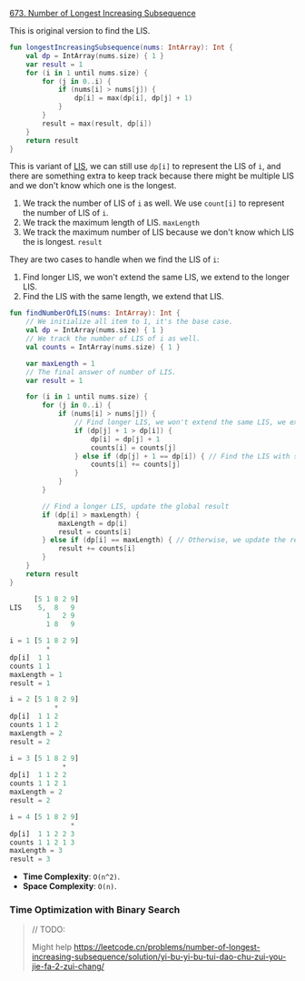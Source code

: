 [673. Number of Longest Increasing Subsequence](https://leetcode.com/problems/number-of-longest-increasing-subsequence/)

This is original version to find the LIS.
```kotlin
fun longestIncreasingSubsequence(nums: IntArray): Int {
    val dp = IntArray(nums.size) { 1 }
    var result = 1
    for (i in 1 until nums.size) {
        for (j in 0..i) {
            if (nums[i] > nums[j]) {
                dp[i] = max(dp[i], dp[j] + 1)
            }
        }
        result = max(result, dp[i])
    }
    return result
}
```

This is variant of [LIS](../leetcode/300.longest-increasing-subsequence.md), we can still use `dp[i]` to represent the LIS of `i`, and there are something extra to keep track because there might be multiple LIS and we don't know which one is the longest.

1. We track the number of LIS of `i` as well. We use `count[i]` to represent the number of LIS of `i`.
2. We track the maximum length of LIS. `maxLength`
3. We track the maximum number of LIS because we don't know which LIS the is longest. `result`

They are two cases to handle when we find the LIS of `i`:
1. Find longer LIS, we won't extend the same LIS, we extend to the longer LIS.
2. Find the LIS with the same length, we extend that LIS.

```kotlin
fun findNumberOfLIS(nums: IntArray): Int {
    // We initialize all item to 1, it's the base case.
    val dp = IntArray(nums.size) { 1 }
    // We track the number of LIS of i as well.
    val counts = IntArray(nums.size) { 1 }

    var maxLength = 1
    // The final answer of number of LIS.
    var result = 1

    for (i in 1 until nums.size) {
        for (j in 0..i) {
            if (nums[i] > nums[j]) {
                // Find longer LIS, we won't extend the same LIS, we extend to the longer LIS.
                if (dp[j] + 1 > dp[i]) {
                    dp[i] = dp[j] + 1
                    counts[i] = counts[j]
                } else if (dp[j] + 1 == dp[i]) { // Find the LIS with same length that we can extend. 
                    counts[i] += counts[j]
                }
            }
        }

        // Find a longer LIS, update the global result
        if (dp[i] > maxLength) {
            maxLength = dp[i]
            result = counts[i]
        } else if (dp[i] == maxLength) { // Otherwise, we update the result if we find the LIS with same length.
            result += counts[i]
        }
    }
    return result
}
```

```js
      [5 1 8 2 9]
LIS    5,  8   9
         1   2 9 
         1 8   9

i = 1 [5 1 8 2 9]
         *
dp[i]  1 1
counts 1 1
maxLength = 1
result = 1

i = 2 [5 1 8 2 9]
           *
dp[i]  1 1 2
counts 1 1 2
maxLength = 2
result = 2

i = 3 [5 1 8 2 9]
             *
dp[i]  1 1 2 2 
counts 1 1 2 1 
maxLength = 2
result = 2

i = 4 [5 1 8 2 9]
               *
dp[i]  1 1 2 2 3
counts 1 1 2 1 3
maxLength = 3
result = 3
```

* **Time Complexity**: `O(n^2)`.
* **Space Complexity**: `O(n)`.

### Time Optimization with Binary Search

> // TODO:
>
> Might help https://leetcode.cn/problems/number-of-longest-increasing-subsequence/solution/yi-bu-yi-bu-tui-dao-chu-zui-you-jie-fa-2-zui-chang/